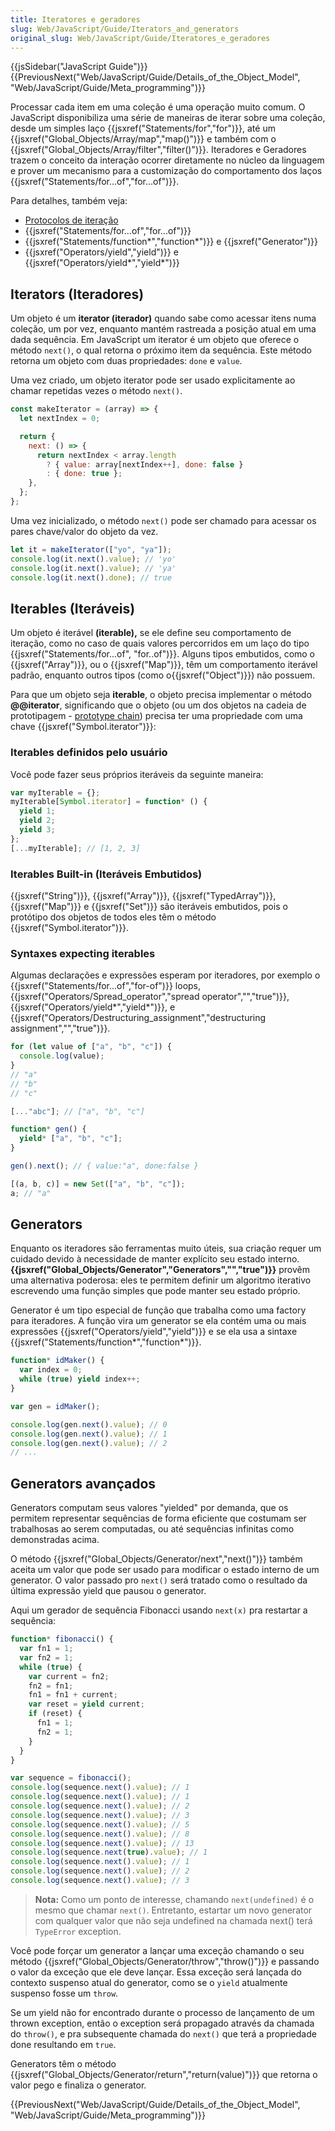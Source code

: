 ```yaml
---
title: Iteratores e geradores
slug: Web/JavaScript/Guide/Iterators_and_generators
original_slug: Web/JavaScript/Guide/Iteratores_e_geradores
---
```


{{jsSidebar("JavaScript Guide")}} {{PreviousNext("Web/JavaScript/Guide/Details_of_the_Object_Model", "Web/JavaScript/Guide/Meta_programming")}}

Processar cada item em uma coleção é uma operação muito comum. O JavaScript disponibiliza uma série de maneiras de iterar sobre uma coleção, desde um simples laço {{jsxref("Statements/for","for")}}, até um {{jsxref("Global_Objects/Array/map","map()")}} e também com o {{jsxref("Global_Objects/Array/filter","filter()")}}. Iteradores e Geradores trazem o conceito da interação ocorrer diretamente no núcleo da linguagem e prover um mecanismo para a customização do comportamento dos laços {{jsxref("Statements/for...of","for...of")}}.

Para detalhes, também veja:

- [Protocolos de iteração](/pt-BR/docs/Web/JavaScript/Reference/Iteration_protocols)
- {{jsxref("Statements/for...of","for...of")}}
- {{jsxref("Statements/function*","function*")}} e {{jsxref("Generator")}}
- {{jsxref("Operators/yield","yield")}} e {{jsxref("Operators/yield*","yield*")}}

## Iterators (Iteradores)

Um objeto é um **iterator (iterador)** quando sabe como acessar itens numa coleção, um por vez, enquanto mantém rastreada a posição atual em uma dada sequência. Em JavaScript um iterator é um objeto que oferece o método `next()`, o qual retorna o próximo item da sequência. Este método retorna um objeto com duas propriedades: `done` e `value`.

Uma vez criado, um objeto iterator pode ser usado explicitamente ao chamar repetidas vezes o método `next()`.

```js
const makeIterator = (array) => {
  let nextIndex = 0;

  return {
    next: () => {
      return nextIndex < array.length
        ? { value: array[nextIndex++], done: false }
        : { done: true };
    },
  };
};
```

Uma vez inicializado, o método `next()` pode ser chamado para acessar os pares chave/valor do objeto da vez.

```js
let it = makeIterator(["yo", "ya"]);
console.log(it.next().value); // 'yo'
console.log(it.next().value); // 'ya'
console.log(it.next().done); // true
```

## Iterables (Iteráveis)

Um objeto é iterável **(iterable),** se ele define seu comportamento de iteração, como no caso de quais valores percorridos em um laço do tipo {{jsxref("Statements/for...of", "for..of")}}. Alguns tipos embutidos, como o {{jsxref("Array")}}, ou o {{jsxref("Map")}}, têm um comportamento iterável padrão, enquanto outros tipos (como o{{jsxref("Object")}}) não possuem.

Para que um objeto seja **iterable**, o objeto precisa implementar o método **@@iterator**, significando que o objeto (ou um dos objetos na cadeia de prototipagem - [prototype chain](/pt-BR/docs/Web/JavaScript/Guide/Inheritance_and_the_prototype_chain)) precisa ter uma propriedade com uma chave {{jsxref("Symbol.iterator")}}:

### Iterables definidos pelo usuário

Você pode fazer seus próprios iteráveis da seguinte maneira:

```js
var myIterable = {};
myIterable[Symbol.iterator] = function* () {
  yield 1;
  yield 2;
  yield 3;
};
[...myIterable]; // [1, 2, 3]
```

### Iterables Built-in (Iteráveis Embutidos)

{{jsxref("String")}}, {{jsxref("Array")}}, {{jsxref("TypedArray")}}, {{jsxref("Map")}} e {{jsxref("Set")}} são iteráveis embutidos, pois o protótipo dos objetos de todos eles têm o método {{jsxref("Symbol.iterator")}}.

### Syntaxes expecting iterables

Algumas declarações e expressões esperam por iteradores, por exemplo o {{jsxref("Statements/for...of","for-of")}} loops, {{jsxref("Operators/Spread_operator","spread operator","","true")}}, {{jsxref("Operators/yield*","yield*")}}, e {{jsxref("Operators/Destructuring_assignment","destructuring assignment","","true")}}.

```js
for (let value of ["a", "b", "c"]) {
  console.log(value);
}
// "a"
// "b"
// "c"

[..."abc"]; // ["a", "b", "c"]

function* gen() {
  yield* ["a", "b", "c"];
}

gen().next(); // { value:"a", done:false }

[(a, b, c)] = new Set(["a", "b", "c"]);
a; // "a"
```

## Generators

Enquanto os iteradores são ferramentas muito úteis, sua criação requer um cuidado devido à necessidade de manter explícito seu estado interno. **{{jsxref("Global_Objects/Generator","Generators","","true")}}** provêm uma alternativa poderosa: eles te permitem definir um algoritmo iterativo escrevendo uma função simples que pode manter seu estado próprio.

Generator é um tipo especial de função que trabalha como uma factory para iteradores. A função vira um generator se ela contém uma ou mais expressões {{jsxref("Operators/yield","yield")}} e se ela usa a sintaxe {{jsxref("Statements/function*","function*")}}.

```js
function* idMaker() {
  var index = 0;
  while (true) yield index++;
}

var gen = idMaker();

console.log(gen.next().value); // 0
console.log(gen.next().value); // 1
console.log(gen.next().value); // 2
// ...
```

## Generators avançados

Generators computam seus valores "yielded" por demanda, que os permitem representar sequências de forma eficiente que costumam ser trabalhosas ao serem computadas, ou até sequências infinitas como demonstradas acima.

O método {{jsxref("Global_Objects/Generator/next","next()")}} também aceita um valor que pode ser usado para modificar o estado interno de um generator. O valor passado pro `next()` será tratado como o resultado da última expressão yield que pausou o generator.

Aqui um gerador de sequência Fibonacci usando `next(x)` pra restartar a sequência:

```js
function* fibonacci() {
  var fn1 = 1;
  var fn2 = 1;
  while (true) {
    var current = fn2;
    fn2 = fn1;
    fn1 = fn1 + current;
    var reset = yield current;
    if (reset) {
      fn1 = 1;
      fn2 = 1;
    }
  }
}

var sequence = fibonacci();
console.log(sequence.next().value); // 1
console.log(sequence.next().value); // 1
console.log(sequence.next().value); // 2
console.log(sequence.next().value); // 3
console.log(sequence.next().value); // 5
console.log(sequence.next().value); // 8
console.log(sequence.next().value); // 13
console.log(sequence.next(true).value); // 1
console.log(sequence.next().value); // 1
console.log(sequence.next().value); // 2
console.log(sequence.next().value); // 3
```

> **Nota:** Como um ponto de interesse, chamando `next(undefined)` é o mesmo que chamar `next()`. Entretanto, estartar um novo generator com qualquer valor que não seja undefined na chamada next() terá `TypeError` exception.

Você pode forçar um generator a lançar uma exceção chamando o seu método {{jsxref("Global_Objects/Generator/throw","throw()")}} e passando o valor da exceção que ele deve lançar. Essa exceção será lançada do contexto suspenso atual do generator, como se o `yield` atualmente suspenso fosse um `throw`.

Se um yield não for encontrado durante o processo de lançamento de um thrown exception, então o exception será propagado através da chamada do `throw()`, e pra subsequente chamada do `next()` que terá a propriedade done resultando em `true`.

Generators têm o método {{jsxref("Global_Objects/Generator/return","return(value)")}} que retorna o valor pego e finaliza o generator.

{{PreviousNext("Web/JavaScript/Guide/Details_of_the_Object_Model", "Web/JavaScript/Guide/Meta_programming")}}
